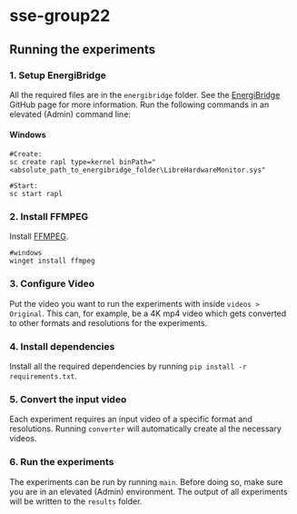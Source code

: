 # sse-group22

## Running the experiments

### 1. Setup EnergiBridge
All the required files are in the `energibridge` folder. See the [EnergiBridge](https://github.com/tdurieux/EnergiBridge) GitHub page for more information. Run the following commands in an elevated (Admin) command line:
#### Windows
```shell
#Create:
sc create rapl type=kernel binPath="<absolute_path_to_energibridge_folder\LibreHardwareMonitor.sys"

#Start:
sc start rapl
```

### 2. Install FFMPEG
Install [FFMPEG](https://ffmpeg.org/).
```shell
#windows
winget install ffmpeg
```

### 3. Configure Video
Put the video you want to run the experiments with inside `videos > Original`.
This can, for example, be a 4K mp4 video which gets converted to other formats and resolutions for the experiments.

### 4. Install dependencies
Install all the required dependencies by running `pip install -r requirements.txt`.

### 5. Convert the input video
Each experiment requires an input video of a specific format and resolutions.
Running `converter` will automatically create al the necessary videos.

### 6. Run the experiments
The experiments can be run by running `main`. Before doing so, make sure you are in an elevated (Admin) environment. The output of all experiments will be written to the `results` folder.
